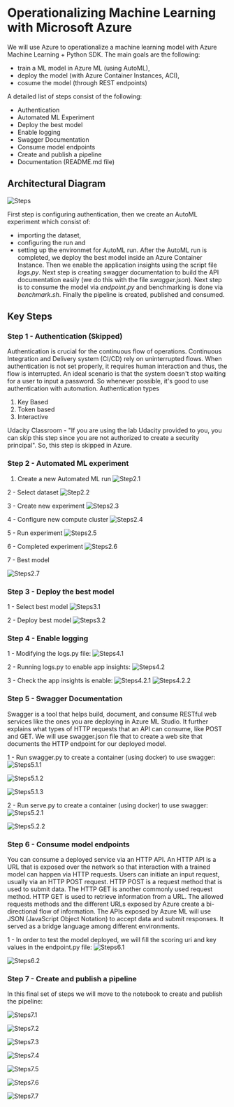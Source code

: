 
# Operationalizing Machine Learning with Microsoft Azure

We will use Azure to operationalize a machine learning model with Azure Machine Learning + Python SDK. The main goals are the following:
- train a ML model in Azure ML (using AutoML),
- deploy the model (with Azure Container Instances, ACI),
- cosume the model (through REST endpoints)

A detailed list of steps consist of the following:
- Authentication
- Automated ML Experiment
- Deploy the best model
- Enable logging
- Swagger Documentation
- Consume model endpoints
- Create and publish a pipeline
- Documentation (README.md file)


## Architectural Diagram

![Steps](https://github.com/MangelFdz/machine-learning-engineering-with-azure/blob/main/operationalizing-machine-learning/images/step0/steps.png)

First step is configuring authentication, then we create an AutoML experiment which consist of: 
- importing the dataset,
- configuring the run and 
- setting up the environmet for AutoML run.
After the AutoML run is completed, we deploy the best model inside an Azure Container Instance. Then we enable the application insights using the script file *logs.py*. Next step is creating swagger documentation to build the API documentation easily (we do this with the file *swagger.json*). Next step is to consume the model via *endpoint.py* and benchmarking is done via *benchmark.sh*. Finally the pipeline is created, published and consumed.

## Key Steps

### Step 1 - Authentication (Skipped)
Authentication is crucial for the continuous flow of operations. Continuous Integration and Delivery system (CI/CD) rely on uninterrupted flows. When authentication is not set properly, it requires human interaction and thus, the flow is interrupted. An ideal scenario is that the system doesn't stop waiting for a user to input a password. So whenever possible, it's good to use authentication with automation. Authentication types 
1. Key Based 
2. Token based 
3. Interactive

Udacity Classroom - "If you are using the lab Udacity provided to you, you can skip this step since you are not authorized to create a security principal". So, this step is skipped in Azure.

### Step 2 - Automated ML experiment
1. Create a new Automated ML run
![Step2.1](https://github.com/MangelFdz/machine-learning-engineering-with-azure/blob/main/operationalizing-machine-learning/images/step2-automated-ml-experiment/1-create-a-new-automated-ml-run.jpg)

2 - Select dataset
![Step2.2](https://github.com/MangelFdz/machine-learning-engineering-with-azure/blob/main/operationalizing-machine-learning/images/step2-automated-ml-experiment/2-select-dataset.jpg)

3 - Create new experiment
![Steps2.3](https://github.com/MangelFdz/machine-learning-engineering-with-azure/blob/main/operationalizing-machine-learning/images/step2-automated-ml-experiment/3-create-new-experiment.jpg)

4 - Configure new compute cluster
![Steps2.4](https://github.com/MangelFdz/machine-learning-engineering-with-azure/blob/main/operationalizing-machine-learning/images/step2-automated-ml-experiment/4-configure-new-compute-cluster.jpg)

5 - Run experiment
![Steps2.5](https://github.com/MangelFdz/machine-learning-engineering-with-azure/blob/main/operationalizing-machine-learning/images/step2-automated-ml-experiment/5-run-experiment.jpg)

6 - Completed experiment
![Steps2.6](https://github.com/MangelFdz/machine-learning-engineering-with-azure/blob/main/operationalizing-machine-learning/images/step2-automated-ml-experiment/6-completed-experiment.jpg)

7 - Best model

![Steps2.7](https://github.com/MangelFdz/machine-learning-engineering-with-azure/blob/main/operationalizing-machine-learning/images/step2-automated-ml-experiment/7-best-model.jpg)


### Step 3 - Deploy the best model
1 - Select best model
![Steps3.1](https://github.com/MangelFdz/machine-learning-engineering-with-azure/blob/main/operationalizing-machine-learning/images/step3-deploy-the-best-model/1-select-best-model.jpg)

2 - Deploy best model
![Steps3.2](https://github.com/MangelFdz/machine-learning-engineering-with-azure/blob/main/operationalizing-machine-learning/images/step3-deploy-the-best-model/2-deploy-best-model.jpg)


### Step 4 - Enable logging

1 - Modifying the logs.py file:
![Steps4.1](https://github.com/MangelFdz/machine-learning-engineering-with-azure/blob/main/operationalizing-machine-learning/images/step4-enable-logging/1-modifying-logs-script.jpg)

2 - Running logs.py to enable app insights:
![Steps4.2](https://github.com/MangelFdz/machine-learning-engineering-with-azure/blob/main/operationalizing-machine-learning/images/step4-enable-logging/2-running-logs-file.jpg)

3 - Check the app insights is enable:
![Steps4.2.1](https://github.com/MangelFdz/machine-learning-engineering-with-azure/blob/main/operationalizing-machine-learning/images/step4-enable-logging/3-check-app-insight-enabled.jpg)
![Steps4.2.2](https://github.com/MangelFdz/machine-learning-engineering-with-azure/blob/main/operationalizing-machine-learning/images/step4-enable-logging/4-check-logs.jpg)


### Step 5 - Swagger Documentation
Swagger is a tool that helps build, document, and consume RESTful web services like the ones you are deploying in Azure ML Studio. It further explains what types of HTTP requests that an API can consume, like POST and GET. We will use swagger.json file that to create a web site that documents the HTTP endpoint for our deployed model.

1 - Run swagger.py to create a container (using docker) to use swagger:
![Steps5.1.1](https://github.com/MangelFdz/machine-learning-engineering-with-azure/blob/main/operationalizing-machine-learning/images/step5-swagger-documentation/1-run-swagger-file.jpg)

![Steps5.1.2](https://github.com/MangelFdz/machine-learning-engineering-with-azure/blob/main/operationalizing-machine-learning/images/step5-swagger-documentation/2-check-i-swagger-running.jpg)

![Steps5.1.3](https://github.com/MangelFdz/machine-learning-engineering-with-azure/blob/main/operationalizing-machine-learning/images/step5-swagger-documentation/3-check-ii-swagger-running.jpg)

2 - Run serve.py to create a container (using docker) to use swagger:
![Steps5.2.1](https://github.com/MangelFdz/machine-learning-engineering-with-azure/blob/main/operationalizing-machine-learning/images/step5-swagger-documentation/3-run-server-file.jpg)

![Steps5.2.2](https://github.com/MangelFdz/machine-learning-engineering-with-azure/blob/main/operationalizing-machine-learning/images/step5-swagger-documentation/5-check-server-running.jpg)


### Step 6 - Consume model endpoints
You can consume a deployed service via an HTTP API. An HTTP API is a URL that is exposed over the network so that interaction with a trained model can happen via HTTP requests. Users can initiate an input request, usually via an HTTP POST request. HTTP POST is a request method that is used to submit data. The HTTP GET is another commonly used request method. HTTP GET is used to retrieve information from a URL. The allowed requests methods and the different URLs exposed by Azure create a bi-directional flow of information. The APIs exposed by Azure ML will use JSON (JavaScript Object Notation) to accept data and submit responses. It served as a bridge language among different environments.

1 - In order to test the model deployed, we will fill the scoring uri and key values in the endpoint.py file:
![Steps6.1](https://github.com/MangelFdz/machine-learning-engineering-with-azure/blob/main/operationalizing-machine-learning/images/step6-consume-model-endpoints/1-modifying-uri-and-key.jpg)

![Steps6.2](https://github.com/MangelFdz/machine-learning-engineering-with-azure/blob/main/operationalizing-machine-learning/images/step6-consume-model-endpoints/2-run-endpoint-file.jpg)


### Step 7 - Create and publish a pipeline

In this final set of steps we will move to the notebook to create and publish the pipeline:

![Steps7.1](https://github.com/MangelFdz/machine-learning-engineering-with-azure/blob/main/operationalizing-machine-learning/images/step6-consume-model-endpoints/2-create-compute-instance.jpg)

![Steps7.2](https://github.com/MangelFdz/machine-learning-engineering-with-azure/blob/main/operationalizing-machine-learning/images/step6-consume-model-endpoints/2-run-automl.jpg)

![Steps7.3](https://github.com/MangelFdz/machine-learning-engineering-with-azure/blob/main/operationalizing-machine-learning/images/step6-consume-model-endpoints/3-run-completed.jpg)

![Steps7.4](https://github.com/MangelFdz/machine-learning-engineering-with-azure/blob/main/operationalizing-machine-learning/images/step6-consume-model-endpoints/4-pipeline-deployed.jpg)

![Steps7.5](https://github.com/MangelFdz/machine-learning-engineering-with-azure/blob/main/operationalizing-machine-learning/images/step6-consume-model-endpoints/5-pipeline-endpoint.jpg)

![Steps7.6](https://github.com/MangelFdz/machine-learning-engineering-with-azure/blob/main/operationalizing-machine-learning/images/step6-consume-model-endpoints/6-pipeline-gui.jpg)

![Steps7.7](https://github.com/MangelFdz/machine-learning-engineering-with-azure/blob/main/operationalizing-machine-learning/images/step6-consume-model-endpoints/7-pipeline-overview.jpg)



